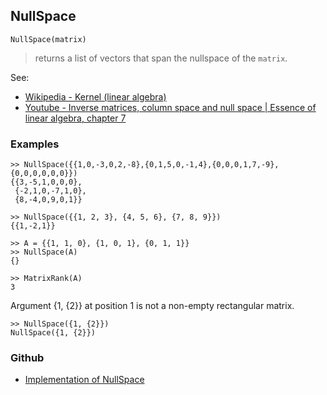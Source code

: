 ## NullSpace

```
NullSpace(matrix)
```

> returns a list of vectors that span the nullspace of the `matrix`.

See:     
* [Wikipedia - Kernel (linear algebra)](http://en.wikipedia.org/wiki/Kernel_%28linear_algebra%29)
* [Youtube - Inverse matrices, column space and null space | Essence of linear algebra, chapter 7](https://youtu.be/uQhTuRlWMxw)

### Examples

```
>> NullSpace({{1,0,-3,0,2,-8},{0,1,5,0,-1,4},{0,0,0,1,7,-9},{0,0,0,0,0,0}})
{{3,-5,1,0,0,0},
 {-2,1,0,-7,1,0},
 {8,-4,0,9,0,1}}
```
 
```
>> NullSpace({{1, 2, 3}, {4, 5, 6}, {7, 8, 9}})   
{{1,-2,1}}
  
>> A = {{1, 1, 0}, {1, 0, 1}, {0, 1, 1}}   
>> NullSpace(A)   
{}   

>> MatrixRank(A)   
3   
```

Argument {1, {2}} at position 1 is not a non-empty rectangular matrix.
  
```
>> NullSpace({1, {2}})    
NullSpace({1, {2}})   
```

### Github

* [Implementation of NullSpace](https://github.com/axkr/symja_android_library/blob/master/symja_android_library/matheclipse-core/src/main/java/org/matheclipse/core/builtin/LinearAlgebra.java#L3842) 
